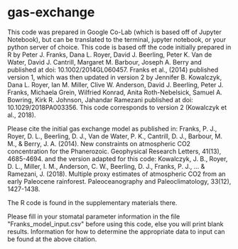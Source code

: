 # gas-exchange


This code was prepared in Google Co-Lab (which is based off of Jupyter Notebook), but can be translated to the terminal, jupyter notebook, or your python server of choice.
This code is based off the code initially prepared in R by Peter J. Franks, Dana L. Royer, David J. Beerling, Peter K. Van de Water, David J. Cantrill, Margaret M. Barbour, Joseph A. Berry and published at doi: 10.1002/2014GL060457. Franks et al., (2014) published version 1, which was then updated in version 2 by Jennifer B. Kowalczyk, Dana L. Royer, Ian M. Miller, Clive W. Anderson, David J. Beerling, Peter J. Franks, Michaela Grein, Wilfried Konrad, Anita Roth-Nebelsick, Samuel A. Bowring, Kirk R. Johnson, Jahandar Ramezani published at doi: 10.1029/2018PA003356. This code corresponds to version 2 (Kowalczyk et al., 2018).

Please cite the initial gas exchange model as published in: Franks, P. J., Royer, D. L., Beerling, D. J., Van de Water, P. K., Cantrill, D. J., Barbour, M. M., & Berry, J. A. (2014). New constraints on atmospheric CO2 concentration for the Phanerozoic. Geophysical Research Letters, 41(13), 4685-4694. 
and the version adapted for this code: Kowalczyk, J. B., Royer, D. L., Miller, I. M., Anderson, C. W., Beerling, D. J., Franks, P. J., ... & Ramezani, J. (2018). Multiple proxy estimates of atmospheric CO2 from an early Paleocene rainforest. Paleoceanography and Paleoclimatology, 33(12), 1427-1438.

The R code is found in the supplementary materials there.


Please fill in your stomatal parameter information in the file "Franks_model_input.csv" before using this code, else you will print blank results. Information for how to determine the appropriate data to input can be found at the above citation. 
